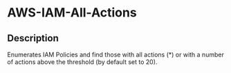 # AWS-IAM-All-Actions
## Description
Enumerates IAM Policies and find those with all actions (*) or with a number of actions above the threshold (by default set to 20). 
